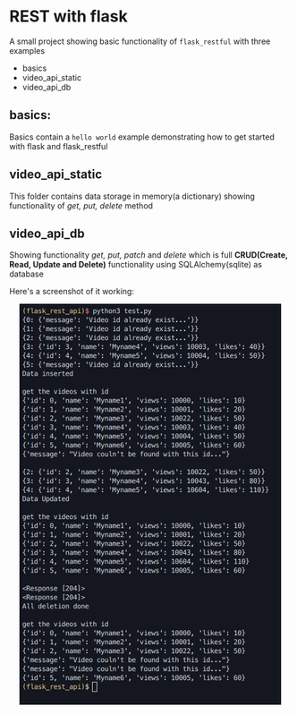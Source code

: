 # REST with flask

A small project showing basic functionality of `flask_restful` with three examples

* basics
* video_api_static
* video_api_db


## **basics**:

Basics contain a `hello world` example demonstrating how to get started with flask
and flask_restful


## **video_api_static**

This folder contains data storage in memory(a dictionary) showing functionality of
_get, put, delete_ method


## **video_api_db**

Showing functionality _get, put, patch_ and _delete_ which is full **CRUD(Create, Read, Update and Delete)**
functionality using SQLAlchemy(sqlite) as database

Here's a screenshot of it working:

<p align="center">
	<img src="sshots/with_db.png">
</p>

